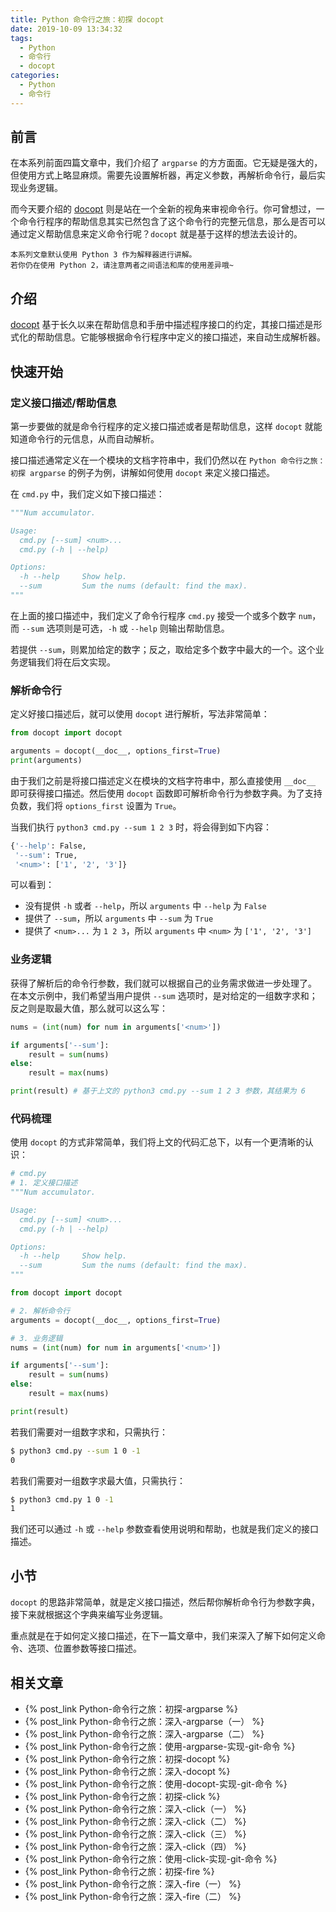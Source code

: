 ```yaml
---
title: Python 命令行之旅：初探 docopt
date: 2019-10-09 13:34:32
tags:
  - Python
  - 命令行
  - docopt
categories:
  - Python
  - 命令行
---
```


## 前言

在本系列前面四篇文章中，我们介绍了 `argparse` 的方方面面。它无疑是强大的，但使用方式上略显麻烦。需要先设置解析器，再定义参数，再解析命令行，最后实现业务逻辑。

而今天要介绍的 [docopt](http://docopt.org/) 则是站在一个全新的视角来审视命令行。你可曾想过，一个命令行程序的帮助信息其实已然包含了这个命令行的完整元信息，那么是否可以通过定义帮助信息来定义命令行呢？`docopt` 就是基于这样的想法去设计的。

<!--more-->

```
本系列文章默认使用 Python 3 作为解释器进行讲解。
若你仍在使用 Python 2，请注意两者之间语法和库的使用差异哦~
```

## 介绍

[docopt](http://docopt.org/) 基于长久以来在帮助信息和手册中描述程序接口的约定，其接口描述是形式化的帮助信息。它能够根据命令行程序中定义的接口描述，来自动生成解析器。

## 快速开始

### 定义接口描述/帮助信息

第一步要做的就是命令行程序的定义接口描述或者是帮助信息，这样 `docopt` 就能知道命令行的元信息，从而自动解析。

接口描述通常定义在一个模块的文档字符串中，我们仍然以在 `Python 命令行之旅：初探 argparse` 的例子为例，讲解如何使用 `docopt` 来定义接口描述。

在 `cmd.py` 中，我们定义如下接口描述：

```python
"""Num accumulator.

Usage:
  cmd.py [--sum] <num>...
  cmd.py (-h | --help)

Options:
  -h --help     Show help.
  --sum         Sum the nums (default: find the max).
"""
```

在上面的接口描述中，我们定义了命令行程序 `cmd.py` 接受一个或多个数字 `num`，而 `--sum` 选项则是可选，`-h` 或 `--help` 则输出帮助信息。

若提供 `--sum`，则累加给定的数字；反之，取给定多个数字中最大的一个。这个业务逻辑我们将在后文实现。

### 解析命令行

定义好接口描述后，就可以使用 `docopt` 进行解析，写法非常简单：

```python
from docopt import docopt

arguments = docopt(__doc__, options_first=True)
print(arguments)
```

由于我们之前是将接口描述定义在模块的文档字符串中，那么直接使用 `__doc__` 即可获得接口描述。然后使用 `docopt` 函数即可解析命令行为参数字典。为了支持负数，我们将 `options_first` 设置为 `True`。

当我们执行 `python3 cmd.py --sum 1 2 3` 时，将会得到如下内容：

```bash
{'--help': False,
 '--sum': True,
 '<num>': ['1', '2', '3']}
```

可以看到：

- 没有提供 `-h` 或者 `--help`，所以 `arguments` 中 `--help` 为 `False`
- 提供了 `--sum`，所以 `arguments` 中 `--sum` 为 `True`
- 提供了 `<num>...` 为 `1 2 3`，所以 `arguments` 中 `<num>` 为 `['1', '2', '3']`

### 业务逻辑

获得了解析后的命令行参数，我们就可以根据自己的业务需求做进一步处理了。
在本文示例中，我们希望当用户提供 `--sum` 选项时，是对给定的一组数字求和；反之则是取最大值，那么就可以这么写：

```python
nums = (int(num) for num in arguments['<num>'])

if arguments['--sum']:
    result = sum(nums)
else:
    result = max(nums)

print(result) # 基于上文的 python3 cmd.py --sum 1 2 3 参数，其结果为 6
```

### 代码梳理

使用 `docopt` 的方式非常简单，我们将上文的代码汇总下，以有一个更清晰的认识：

```python
# cmd.py
# 1. 定义接口描述
"""Num accumulator.

Usage:
  cmd.py [--sum] <num>...
  cmd.py (-h | --help)

Options:
  -h --help     Show help.
  --sum         Sum the nums (default: find the max).
"""

from docopt import docopt

# 2. 解析命令行
arguments = docopt(__doc__, options_first=True)

# 3. 业务逻辑
nums = (int(num) for num in arguments['<num>'])

if arguments['--sum']:
    result = sum(nums)
else:
    result = max(nums)

print(result)
```

若我们需要对一组数字求和，只需执行：

```bash
$ python3 cmd.py --sum 1 0 -1
0
```

若我们需要对一组数字求最大值，只需执行：

```bash
$ python3 cmd.py 1 0 -1
1
```

我们还可以通过 `-h` 或 `--help` 参数查看使用说明和帮助，也就是我们定义的接口描述。

## 小节

`docopt` 的思路非常简单，就是定义接口描述，然后帮你解析命令行为参数字典，接下来就根据这个字典来编写业务逻辑。

重点就是在于如何定义接口描述，在下一篇文章中，我们来深入了解下如何定义命令、选项、位置参数等接口描述。

## 相关文章

- {% post_link Python-命令行之旅：初探-argparse %}
- {% post_link Python-命令行之旅：深入-argparse（一） %}
- {% post_link Python-命令行之旅：深入-argparse（二） %}
- {% post_link Python-命令行之旅：使用-argparse-实现-git-命令 %}
- {% post_link Python-命令行之旅：初探-docopt %}
- {% post_link Python-命令行之旅：深入-docopt %}
- {% post_link Python-命令行之旅：使用-docopt-实现-git-命令 %}
- {% post_link Python-命令行之旅：初探-click %}
- {% post_link Python-命令行之旅：深入-click（一） %}
- {% post_link Python-命令行之旅：深入-click（二） %}
- {% post_link Python-命令行之旅：深入-click（三） %}
- {% post_link Python-命令行之旅：深入-click（四） %}
- {% post_link Python-命令行之旅：使用-click-实现-git-命令 %}
- {% post_link Python-命令行之旅：初探-fire %}
- {% post_link Python-命令行之旅：深入-fire（一） %}
- {% post_link Python-命令行之旅：深入-fire（二） %}

